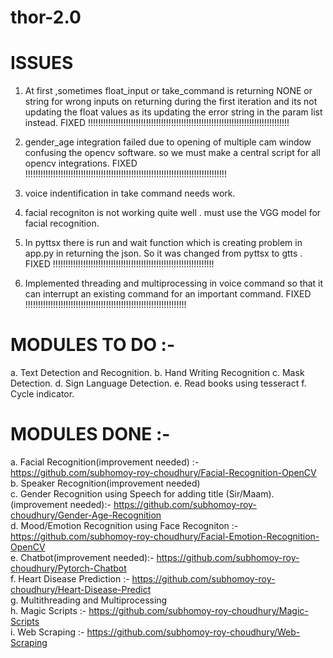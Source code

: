 # thor-2.0

# ISSUES
1. At first ,sometimes float_input or take_command is returning NONE or string for wrong 
inputs on returning during the first iteration and its not updating the float values
as its updating the error string in the param list instead.
FIXED !!!!!!!!!!!!!!!!!!!!!!!!!!!!!!!!!!!!!!!!!!!!!!!!!!!!!!!!!!!!!!!!!!!!!!!!!!!!!!!!

2. gender_age integration failed due to opening of multiple cam window confusing the opencv software. so we must make a central script for all opencv integrations.
FIXED !!!!!!!!!!!!!!!!!!!!!!!!!!!!!!!!!!!!!!!!!!!!!!!!!!!!!!!!!!!!!!!!!!!!!!!!!!!!!!!!

3. voice indentification in take command needs work. 

4. facial recogniton is not working quite well . must use the VGG model for facial recognition.

5. In pyttsx there is run and wait function which is creating problem in app.py in returning the json. So it was changed from pyttsx to gtts .
FIXED !!!!!!!!!!!!!!!!!!!!!!!!!!!!!!!!!!!!!!!!!!!!!!!!!!!!!!!!!!!!!!!!

6. Implemented threading and multiprocessing in voice command so that it can interrupt an existing command for an important command.
FIXED !!!!!!!!!!!!!!!!!!!!!!!!!!!!!!!!!!!!!!!!!!!!!!!!!!!!!!!!!!!!!!!!

# MODULES TO DO :-
a. Text Detection and Recognition.
b. Hand Writing Recognition 
c. Mask Detection.
d. Sign Language Detection.
e. Read books using tesseract
f. Cycle indicator.

# MODULES DONE :-
a. Facial Recognition(improvement needed) :- https://github.com/subhomoy-roy-choudhury/Facial-Recognition-OpenCV<br>
b. Speaker Recognition(improvement needed)<br>
c. Gender Recognition using Speech for adding title (Sir/Maam).(improvement needed):- https://github.com/subhomoy-roy-choudhury/Gender-Age-Recognition<br>
d. Mood/Emotion Recognition using Face Recogniton :- https://github.com/subhomoy-roy-choudhury/Facial-Emotion-Recognition-OpenCV  <br>
e. Chatbot(improvement needed):- https://github.com/subhomoy-roy-choudhury/Pytorch-Chatbot<br>
f. Heart Disease Prediction :- https://github.com/subhomoy-roy-choudhury/Heart-Disease-Predict <br>
g. Multithreading and Multiprocessing<br>
h. Magic Scripts :- https://github.com/subhomoy-roy-choudhury/Magic-Scripts<br>
i. Web Scraping :- https://github.com/subhomoy-roy-choudhury/Web-Scraping <br>
